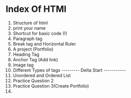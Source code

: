 # Index Of HTMl

1. Structure of html
2. print your name
3. Shortcut for basic code (!)
4. Paragraph tag
5. Break tag and Horizontal Ruler
6. A project (Portfolio)
7. Heading Tag
8. Anchor Tag (Add link)
9. Image tag 
10. Different Types of tags
---------    Delta Start   -----------
1. Unordered and Ordered List
2. Practice Question 2
3. Practice Question 3(Create Portfolio)
4. 